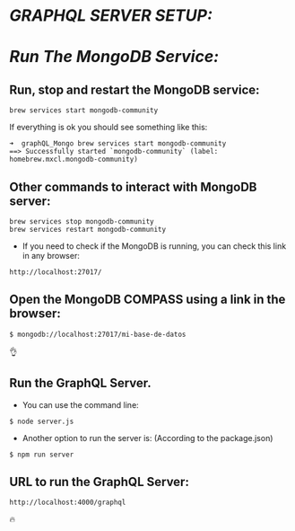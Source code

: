 # __*GRAPHQL SERVER SETUP:*__ 

# __*Run The MongoDB Service:*__ 

## Run, stop and restart the MongoDB service: 
```shell
brew services start mongodb-community
```
If everything is ok you should see something like this: 

```shell
➜  graphQL_Mongo brew services start mongodb-community
==> Successfully started `mongodb-community` (label: homebrew.mxcl.mongodb-community)
```

## Other commands to interact with MongoDB server: 

```shell
brew services stop mongodb-community
brew services restart mongodb-community
```

- If you need to check if the MongoDB is running, you can check this link in any browser: 
```text
http://localhost:27017/
```

## Open the MongoDB COMPASS using a link in the browser:
```shell
$ mongodb://localhost:27017/mi-base-de-datos
```

👌

## Run the GraphQL Server. 
- You can use the command line: 
```shell
$ node server.js  
```
- Another option to run the server is: (According to the package.json)

```shell
$ npm run server
```
## URL to run the GraphQL Server: 

```text
http://localhost:4000/graphql
```

🔥
